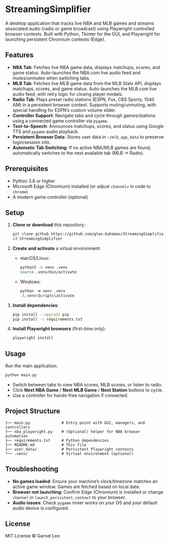 # StreamingSimplifier

A desktop application that tracks live NBA and MLB games and streams associated audio (radio or game broadcast) using Playwright-controlled browser contexts. Built with Python, Tkinter for the GUI, and Playwright for launching persistent Chromium contexts (Edge).

## Features

- **NBA Tab**: Fetches live NBA game data, displays matchups, scores, and game status. Auto-launches the NBA.com live audio feed and mutes/unmutes when switching tabs.
- **MLB Tab**: Fetches live MLB game data from the MLB Stats API, displays matchups, scores, and game status. Auto-launches the MLB.com live audio feed, with retry logic for closing player modals.
- **Radio Tab**: Plays preset radio stations (ESPN, Fox, CBS Sports, 1540 AM) in a persistent browser context. Supports muting/unmuting, with special handling for ESPN’s custom volume slider.
- **Controller Support**: Navigate tabs and cycle through games/stations using a connected game controller via `pygame`.
- **Text-to-Speech**: Announces matchups, scores, and status using Google TTS and `pygame` audio playback.
- **Persistent Browser Data**: Stores user data in `~/mlb_app_data` to preserve login/session info.
- **Automatic Tab Switching**: If no active NBA/MLB games are found, automatically switches to the next available tab (MLB → Radio).

## Prerequisites

- Python 3.8 or higher
- Microsoft Edge (Chromium) installed (or adjust `channel=` in code to `chrome`)
- A modern game controller (optional)

## Setup

1. **Clone or download** this repository:
   ```bash
   git clone github	https://github.com/gleo-bahamas/StreamingSimplifier.git
   cd StreamingSimplifier
   ```

2. **Create and activate** a virtual environment:
   - macOS/Linux:
     ```bash
     python3 -m venv .venv
     source .venv/bin/activate
     ```
   - Windows:
     ```powershell
     python -m venv .venv
     .\.venv\Scripts\activate
     ```

3. **Install dependencies**:
   ```bash
   pip install --upgrade pip
   pip install -r requirements.txt
   ```

4. **Install Playwright browsers** (first-time only):
   ```bash
   playwright install
   ```

## Usage

Run the main application:
```bash
python main.py
```

- Switch between tabs to view NBA scores, MLB scores, or listen to radio.
- Click **Next NBA Game** / **Next MLB Game** / **Next Station** buttons to cycle.
- Use a controller for hands-free navigation if connected.

## Project Structure

```
├── main.py              # Entry point with GUI, managers, and controllers
├── nba_playwright.py    # (Optional) helper for NBA browser automation
├── requirements.txt     # Python dependencies
├── README.md            # This file
├── user_data/           # Persistent Playwright contexts
└── .venv/               # Virtual environment (optional)
```

## Troubleshooting

- **No games loaded**: Ensure your machine’s clock/timezone matches an active game window. Games are fetched based on local date.
- **Browser not launching**: Confirm Edge (Chromium) is installed or change `channel` in `launch_persistent_context` to your browser.
- **Audio issues**: Check `pygame` mixer works on your OS and your default audio device is configured.

## License

MIT License © Garnel Leo


